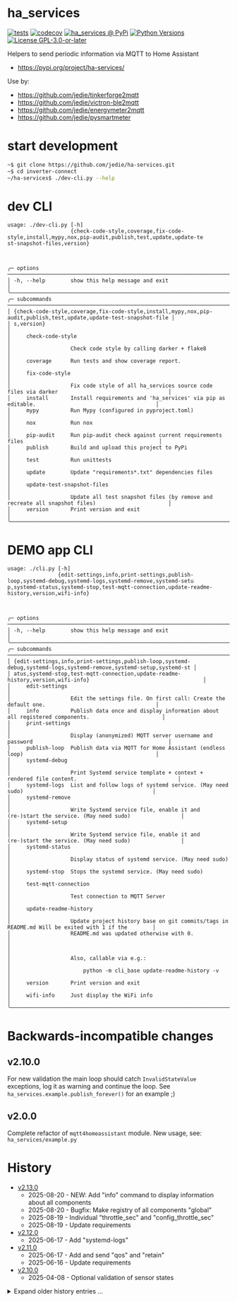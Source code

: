 # ha_services

[![tests](https://github.com/jedie/ha_services/actions/workflows/tests.yml/badge.svg?branch=main)](https://github.com/jedie/ha_services/actions/workflows/tests.yml)
[![codecov](https://codecov.io/github/jedie/ha_services/branch/main/graph/badge.svg)](https://app.codecov.io/github/jedie/ha_services)
[![ha_services @ PyPi](https://img.shields.io/pypi/v/ha_services?label=ha_services%20%40%20PyPi)](https://pypi.org/project/ha_services/)
[![Python Versions](https://img.shields.io/pypi/pyversions/ha_services)](https://github.com/jedie/ha_services/blob/main/pyproject.toml)
[![License GPL-3.0-or-later](https://img.shields.io/pypi/l/ha_services)](https://github.com/jedie/ha_services/blob/main/LICENSE)

Helpers to send periodic information via MQTT to Home Assistant

* https://pypi.org/project/ha-services/

Use by:

* https://github.com/jedie/tinkerforge2mqtt
* https://github.com/jedie/victron-ble2mqtt
* https://github.com/jedie/energymeter2mqtt
* https://github.com/jedie/pysmartmeter

# start development

```bash
~$ git clone https://github.com/jedie/ha-services.git
~$ cd inverter-connect
~/ha-services$ ./dev-cli.py --help
```


# dev CLI

[comment]: <> (✂✂✂ auto generated dev help start ✂✂✂)
```
usage: ./dev-cli.py [-h]
                    {check-code-style,coverage,fix-code-style,install,mypy,nox,pip-audit,publish,test,update,update-te
st-snapshot-files,version}



╭─ options ──────────────────────────────────────────────────────────────────────────────────────────────────────────╮
│ -h, --help        show this help message and exit                                                                  │
╰────────────────────────────────────────────────────────────────────────────────────────────────────────────────────╯
╭─ subcommands ──────────────────────────────────────────────────────────────────────────────────────────────────────╮
│ {check-code-style,coverage,fix-code-style,install,mypy,nox,pip-audit,publish,test,update,update-test-snapshot-file │
│ s,version}                                                                                                         │
│     check-code-style                                                                                               │
│                   Check code style by calling darker + flake8                                                      │
│     coverage      Run tests and show coverage report.                                                              │
│     fix-code-style                                                                                                 │
│                   Fix code style of all ha_services source code files via darker                                   │
│     install       Install requirements and 'ha_services' via pip as editable.                                      │
│     mypy          Run Mypy (configured in pyproject.toml)                                                          │
│     nox           Run nox                                                                                          │
│     pip-audit     Run pip-audit check against current requirements files                                           │
│     publish       Build and upload this project to PyPi                                                            │
│     test          Run unittests                                                                                    │
│     update        Update "requirements*.txt" dependencies files                                                    │
│     update-test-snapshot-files                                                                                     │
│                   Update all test snapshot files (by remove and recreate all snapshot files)                       │
│     version       Print version and exit                                                                           │
╰────────────────────────────────────────────────────────────────────────────────────────────────────────────────────╯
```
[comment]: <> (✂✂✂ auto generated dev help end ✂✂✂)


# DEMO app CLI

[comment]: <> (✂✂✂ auto generated main help start ✂✂✂)
```
usage: ./cli.py [-h]
                {edit-settings,info,print-settings,publish-loop,systemd-debug,systemd-logs,systemd-remove,systemd-setu
p,systemd-status,systemd-stop,test-mqtt-connection,update-readme-history,version,wifi-info}



╭─ options ──────────────────────────────────────────────────────────────────────────────────────────────────────────╮
│ -h, --help        show this help message and exit                                                                  │
╰────────────────────────────────────────────────────────────────────────────────────────────────────────────────────╯
╭─ subcommands ──────────────────────────────────────────────────────────────────────────────────────────────────────╮
│ {edit-settings,info,print-settings,publish-loop,systemd-debug,systemd-logs,systemd-remove,systemd-setup,systemd-st │
│ atus,systemd-stop,test-mqtt-connection,update-readme-history,version,wifi-info}                                    │
│     edit-settings                                                                                                  │
│                   Edit the settings file. On first call: Create the default one.                                   │
│     info          Publish data once and display information about all registered components.                       │
│     print-settings                                                                                                 │
│                   Display (anonymized) MQTT server username and password                                           │
│     publish-loop  Publish data via MQTT for Home Assistant (endless loop)                                          │
│     systemd-debug                                                                                                  │
│                   Print Systemd service template + context + rendered file content.                                │
│     systemd-logs  List and follow logs of systemd service. (May need sudo)                                         │
│     systemd-remove                                                                                                 │
│                   Write Systemd service file, enable it and (re-)start the service. (May need sudo)                │
│     systemd-setup                                                                                                  │
│                   Write Systemd service file, enable it and (re-)start the service. (May need sudo)                │
│     systemd-status                                                                                                 │
│                   Display status of systemd service. (May need sudo)                                               │
│     systemd-stop  Stops the systemd service. (May need sudo)                                                       │
│     test-mqtt-connection                                                                                           │
│                   Test connection to MQTT Server                                                                   │
│     update-readme-history                                                                                          │
│                   Update project history base on git commits/tags in README.md Will be exited with 1 if the        │
│                   README.md was updated otherwise with 0.                                                          │
│                                                                                                                    │
│                   Also, callable via e.g.:                                                                         │
│                       python -m cli_base update-readme-history -v                                                  │
│     version       Print version and exit                                                                           │
│     wifi-info     Just display the WiFi info                                                                       │
╰────────────────────────────────────────────────────────────────────────────────────────────────────────────────────╯
```
[comment]: <> (✂✂✂ auto generated main help end ✂✂✂)


# Backwards-incompatible changes
## v2.10.0

For new validation the main loop should catch `InvalidStateValue` exceptions,
log it as warning and continue the loop.
See `ha_services.example.publish_forever()` for an example ;)

## v2.0.0

Complete refactor of `mqtt4homeassistant` module.
New usage, see: `ha_services/example.py`


# History

[comment]: <> (✂✂✂ auto generated history start ✂✂✂)

* [v2.13.0](https://github.com/jedie/ha-services/compare/v2.12.0...v2.13.0)
  * 2025-08-20 - NEW: Add "info" command to display information about all components
  * 2025-08-20 - Bugfix: Make registry of all components "global"
  * 2025-08-19 - Individual "throttle_sec" and "config_throttle_sec"
  * 2025-08-19 - Update requirements
* [v2.12.0](https://github.com/jedie/ha-services/compare/v2.11.0...v2.12.0)
  * 2025-06-17 - Add "systemd-logs"
* [v2.11.0](https://github.com/jedie/ha-services/compare/v2.10.0...v2.11.0)
  * 2025-06-17 - Add and send "qos" and "retain"
  * 2025-06-16 - Update requirements
* [v2.10.0](https://github.com/jedie/ha-services/compare/v2.9.0...v2.10.0)
  * 2025-04-08 - Optional validation of sensor states

<details><summary>Expand older history entries ...</summary>

* [v2.9.0](https://github.com/jedie/ha-services/compare/v2.8.0...v2.9.0)
  * 2025-04-08 - Add Wifi info into MainMqttDevice
* [v2.8.0](https://github.com/jedie/ha-services/compare/v2.7.0...v2.8.0)
  * 2025-04-08 - Fix get_system_start_datetime()
  * 2025-04-08 - pip-tools -> uv
* [v2.7.0](https://github.com/jedie/ha-services/compare/v2.6.0...v2.7.0)
  * 2024-09-20 - Apply manageprojects updates and replace safety with pip-audit
  * 2024-09-20 - Update requirements
  * 2024-04-22 - Bugfix: "Mhz" -> "MHz"
* [v2.6.0](https://github.com/jedie/ha-services/compare/v2.5.0...v2.6.0)
  * 2024-04-22 - fix tests using freezegun
  * 2024-04-22 - Add MQTT Select component for Home Assistant
* [v2.5.0](https://github.com/jedie/ha-services/compare/v2.4.0...v2.5.0)
  * 2024-03-27 - Skip config publising for a while and add more system sensors
* [v2.4.0](https://github.com/jedie/ha-services/compare/v2.3.0...v2.4.0)
  * 2024-03-26 - Enhance system sensors
* [v2.3.0](https://github.com/jedie/ha-services/compare/v2.2.0...v2.3.0)
  * 2024-03-26 - Replace up_time, running_time and add cpu_freq_sensor
  * 2024-03-25 - Update README.md
* [v2.2.0](https://github.com/jedie/ha-services/compare/v2.1.0...v2.2.0)
  * 2024-03-25 - Add `main_uid` as unique "prefix" that defaults to the current hostname
* [v2.1.0](https://github.com/jedie/ha-services/compare/v2.0.1...v2.1.0)
  * 2024-03-25 - Remove Python 3.9 support
  * 2024-03-25 - Update requirements
  * 2024-03-25 - Add "via_device"
* [v2.0.1](https://github.com/jedie/ha-services/compare/v2.0.0...v2.0.1)
  * 2024-03-24 - Fix #59 Don't crash if command topic can't be subscribed
* [v2.0.0](https://github.com/jedie/ha-services/compare/v0.6.0...v2.0.0)
  * 2024-03-23 - Add device class to BinarySensor
  * 2024-03-23 - fix test with python 3.10
  * 2024-03-23 - Add BinarySensor
  * 2024-03-22 - Complete refactor mqtt4homeassistant module
* [v0.6.0](https://github.com/jedie/ha-services/compare/v0.5.0...v0.6.0)
  * 2024-03-15 - Bugfix publish command
  * 2024-03-15 - Enhance MQTT data structure and defaults
  * 2024-03-15 - Update project by split CLI
  * 2024-03-15 - Update requirements
* [v0.5.0](https://github.com/jedie/ha-services/compare/v0.4.0...v0.5.0)
  * 2024-03-09 - Migrate to new paho api
  * 2024-03-09 - Apply cookiecutter template updates
  * 2024-02-22 - Update requirements
  * 2023-12-17 - Apply manageprojects updates
  * 2023-12-17 - Fix useless tuple creation
* [v0.4.0](https://github.com/jedie/ha-services/compare/v0.3.4...v0.4.0)
  * 2023-08-09 - Use https://github.com/jedie/cli-base-utilities
* [v0.3.4](https://github.com/jedie/ha-services/compare/v0.3.3...v0.3.4)
  * 2023-08-08 - move "subprocess_utils" to "cli_tools"
* [v0.3.3](https://github.com/jedie/ha-services/compare/v0.3.2...v0.3.3)
  * 2023-08-08 - Update requirements
  * 2023-08-08 - toml-settings: Expand ~ and ~user constructs for path configs
  * 2023-08-08 - Display more frames in tracebacks
* [v0.3.2](https://github.com/jedie/ha-services/compare/v0.3.1...v0.3.2)
  * 2023-05-21 - Bugfix systemd.api if Systemd is not available (e.g. on a Mac)
* [v0.3.1](https://github.com/jedie/ha-services/compare/v0.3.0...v0.3.1)
  * 2023-05-20 - Better error message in open_editor_for() and add test for it.
* [v0.3.0](https://github.com/jedie/ha-services/compare/v0.2.0...v0.3.0)
  * 2023-05-19 - Move unittest/tox commands and add a coverage fix
  * 2023-05-19 - Refactor logging setup and verbosity levels
* [v0.2.0](https://github.com/jedie/ha-services/compare/v0.1.0...v0.2.0)
  * 2023-05-18 - Use term width == 100 for README examples.
  * 2023-05-18 - Fix github CI run by apply strip_ansi() to CLI stdout
  * 2023-05-18 - try to fix CI
  * 2023-05-18 - add: AssertCliHelpInReadme() and CliMock()
  * 2023-05-18 - Add MockTomlSettings
  * 2023-05-18 - update requirements
  * 2023-05-18 - Refactor MockSystemdServiceInfo and add some tests tools
  * 2023-05-17 - Refactor SystemdServiceInfo dataclass
  * 2023-05-11 - Rafactor toml settings and systemd and other stuff ;)
  * 2023-05-11 - Bugfix sudo calls by expand_user() that has special handling for sudo calls
* [v0.1.0](https://github.com/jedie/ha-services/compare/v0.0.1...v0.1.0)
  * 2023-05-09 - Add systemd service helper
  * 2023-05-08 - Update README.md
  * 2023-05-07 - fix CI
* [v0.0.1](https://github.com/jedie/ha-services/compare/9fa332a...v0.0.1)
  * 2023-05-07 - fix packaging
  * 2023-05-07 - Implement "publish-loop"
  * 2023-05-07 - sensible editor ;)
  * 2023-05-07 - Add "mqtt4homeassistant" and "toml_settings"
  * 2023-05-07 - init

</details>


[comment]: <> (✂✂✂ auto generated history end ✂✂✂)
